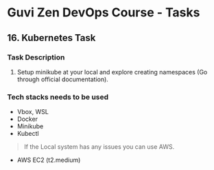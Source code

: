 # Guvi Zen DevOps Course - Tasks

## 16. Kubernetes Task

### Task Description

1. Setup minikube at your local and explore creating namespaces (Go through official documentation).

### Tech stacks needs to be used

- Vbox, WSL
- Docker
- Minikube
- Kubectl

> If the Local system has any issues you can use AWS.

- AWS EC2 (t2.medium)
